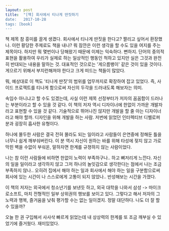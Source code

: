 ```yaml
---
layout: post
title:  "[책] 회사에서 티나게 딴짓하기
date:   2017-10-28
tags: [book]
---
```


  책 제목 참 흥미를 끌게 생겼다. 회사에서 티나게 딴짓을 한다고? 짤리고 싶어서 환장했나. 이런 황당한 주제로도 책을 내나? 뭐 잠깐은 이런 생각을 할 수도 있을 여지를 주는 제목이다. 하지만 뭐 몇번이나 당해왔기 때문에 이제는 익숙하다. 뻔하지. 단어의 중의적 표현을 활용하여 우리가 실제로 하는 일상적인 행동인 척하고 있지만 실은 그것과 완전히 반대되는 내용을 말하는 것. 대표적인 것으로는 '게으름뱅이' 같은 것이 있을 것이다. 게으르기 위해서 부지런해져야 한다고 크게 떠드는 책들이 많았다.

  뭐, 예상대로 이 책도 '티나게 딴짓'의 범위를 업무까지로 확장하여 잡고 있었다. 즉, 사이드 프로젝트를 티나게 함으로써 자신의 두각을 드러내도록 해보자는 의미.

  속임수 아니냐고 할 수도 있겠는데, 사실 이런 제목 선정부터가 저자의 꼼꼼함이 드러나는 부분이라고 할 수 있을 것 같다. 이 책의 저자 역시 디자이너에 한없이 가까운 개발자라고 표현할 수 있을 것 같다. 기술적으로 뛰어나진 않지만 개발을 할 줄 아는 디자이너라고 해야 할까. 디자인을 위해 개발을 하는 사람. 저번에 읽었던 인터렉티브 디벨로퍼 분과 굉장히 흡사한 유형이다.

  하나에 몰두한 사람은 결국 전혀 몰라도 되는 일이라고 사람들이 은연중에 정해둔 틀을 너무나 쉽게 깨부숴버린다. 이 분 역시 자신이 원하는 바를 위해 타성에 젖지 않고 가로막힌 벽을 수없이 부숴온, 말하자면 한계를 규졍하지 않는 사람이었다.

  나는 참 이런 사람들에 비하면 한없이 노력이 부족하구나.. 하고 뼈저리게 느낀다. 자신의 일을 일이라고 생각하지 않고 그저 하나의 놀잇감으로 생각한다는 점에서 나는 조금 부족하지 않나.. 오히려 집에서 해야 하는 일과 회사에서 해야 하는 일을 구분함으로써 회사에 있는 시간이 나 스스로에게 고통이 되지 않았나.. 반성해보는 시간을 가졌다.

  이 책의 저자는 외국에서 청소년기를 보낸듯 하고, 외국 대학을 나와서 삼성 -> 마이크로소프트, 마치 전형적인 일부 상위권의 행보를 보이고 있다. 그렇다고 해서 저자의 그 노력과 행복, 즐거움을 낮춰 평가할 수는 없는 일이겠지. 정말 대단하다. 나도 더 잘 할 수 있을까?

  오늘 한 권 구입해서 사사삭 빠르게 읽었는데 내 상상력의 한계를 또 조금 깨부실 수 있었기에 즐거웠다.
  재미있었다.